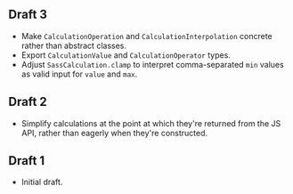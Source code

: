 ## Draft 3

* Make `CalculationOperation` and `CalculationInterpolation` concrete rather
  than abstract classes.
* Export `CalculationValue` and `CalculationOperator` types.
* Adjust `SassCalculation.clamp` to interpret comma-separated `min` values as
  valid input for `value` and `max`.

## Draft 2

* Simplify calculations at the point at which they're returned from the JS API,
  rather than eagerly when they're constructed.

## Draft 1

* Initial draft.
